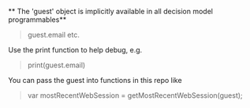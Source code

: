 ** The 'guest' object is implicitly available in all decision model programmables**


>  guest.email etc.


Use the print function to help debug, e.g.

>  print(guest.email) 

You can pass the guest into functions in this repo like 

> var mostRecentWebSession = getMostRecentWebSession(guest);
